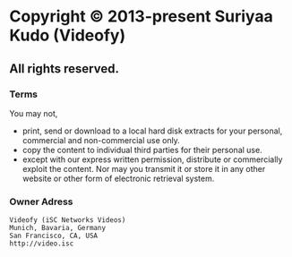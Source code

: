 # Copyright © 2013-present Suriyaa Kudo (Videofy)
## All rights reserved.

### Terms

You may not,
* print, send or download to a local hard disk extracts for your personal, commercial and non-commercial use only.
* copy the content to individual third parties for their personal use.
* except with our express written permission, distribute or commercially exploit the content.
  Nor may you transmit it or store it in any other website or other form of electronic retrieval system.


### Owner Adress

    Videofy (iSC Networks Videos)
    Munich, Bavaria, Germany
    San Francisco, CA, USA
    http://video.isc
